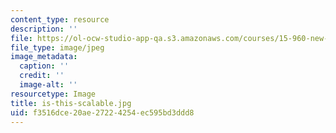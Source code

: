 ```yaml
---
content_type: resource
description: ''
file: https://ol-ocw-studio-app-qa.s3.amazonaws.com/courses/15-960-new-executive-thinking-social-impact-technology-projects-fall-2017-spring-2018/f3516dce20ae27224254ec595bd3ddd8_is-this-scalable.jpg
file_type: image/jpeg
image_metadata:
  caption: ''
  credit: ''
  image-alt: ''
resourcetype: Image
title: is-this-scalable.jpg
uid: f3516dce-20ae-2722-4254-ec595bd3ddd8
---
```

